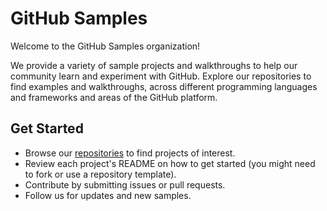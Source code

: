 # GitHub Samples

Welcome to the GitHub Samples organization!

We provide a variety of sample projects and walkthroughs to help our community learn and experiment with GitHub. Explore our repositories to find examples and walkthroughs, across different programming languages and frameworks and areas of the GitHub platform.

## Get Started

- Browse our [repositories](https://github.com/github-samples?tab=repositories) to find projects of interest.
- Review each project's README on how to get started (you might need to fork or use a repository template).
- Contribute by submitting issues or pull requests.
- Follow us for updates and new samples.
